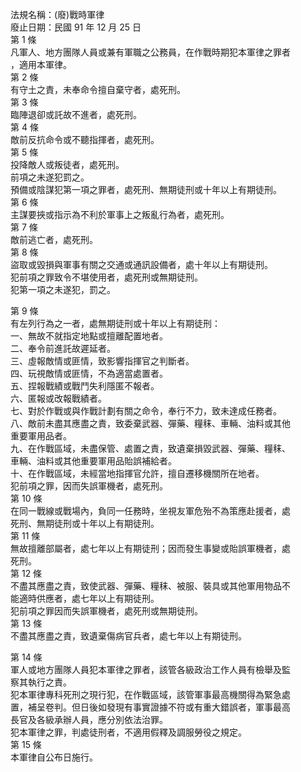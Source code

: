 法規名稱：(廢)戰時軍律  
廢止日期：民國 91 年 12 月 25 日  
第 1 條  
凡軍人、地方團隊人員或兼有軍職之公務員，在作戰時期犯本軍律之罪者  
，適用本軍律。  
第 2 條  
有守土之責，未奉命令擅自棄守者，處死刑。  
第 3 條  
臨陣退卻或託故不進者，處死刑。  
第 4 條  
敵前反抗命令或不聽指揮者，處死刑。  
第 5 條  
投降敵人或叛徒者，處死刑。  
前項之未遂犯罰之。  
預備或陰謀犯第一項之罪者，處死刑、無期徒刑或十年以上有期徒刑。  
第 6 條  
主謀要挾或指示為不利於軍事上之叛亂行為者，處死刑。  
第 7 條  
敵前逃亡者，處死刑。  
第 8 條  
盜取或毀損與軍事有關之交通或通訊設備者，處十年以上有期徒刑。  
犯前項之罪致令不堪使用者，處死刑或無期徒刑。  
犯第一項之未遂犯，罰之。  


第 9 條  
有左列行為之一者，處無期徒刑或十年以上有期徒刑：  
一、無故不就指定地點或擅離配置地者。  
二、奉令前進託故遲延者。  
三、虛報敵情或匪情，致影響指揮官之判斷者。  
四、玩視敵情或匪情，不為適當處置者。  
五、捏報戰績或戰鬥失利隱匿不報者。  
六、匿報或改報戰績者。  
七、對於作戰或與作戰計劃有關之命令，奉行不力，致未達成任務者。  
八、敵前未盡其應盡之責，致委棄武器、彈藥、糧秣、車輛、油料或其他  
重要軍用品者。  
九、在作戰區域，未盡保管、處置之責，致遺棄損毀武器、彈藥、糧秣、  
車輛、油料或其他重要軍用品貽誤補給者。  
十、在作戰區域，未經當地指揮官允許，擅自遷移機關所在地者。  
犯前項之罪，因而失誤軍機者，處死刑。  
第 10 條  
在同一戰線或戰場內，負同一任務時，坐視友軍危殆不為策應赴援者，處  
死刑、無期徒刑或十年以上有期徒刑。  
第 11 條  
無故擅離部屬者，處七年以上有期徒刑；因而發生事變或貽誤軍機者，處  
死刑。  
第 12 條  
不盡其應盡之責，致使武器、彈藥、糧秣、被服、裝具或其他軍用物品不  
能適時供應者，處七年以上有期徒刑。  
犯前項之罪因而失誤軍機者，處死刑或無期徒刑。  
第 13 條  
不盡其應盡之責，致遺棄傷病官兵者，處七年以上有期徒刑。  


第 14 條  
軍人或地方團隊人員犯本軍律之罪者，該管各級政治工作人員有檢舉及監  
察其執行之責。  
犯本軍律專科死刑之現行犯，在作戰區域，該管軍事最高機關得為緊急處  
置，補呈卷判。但日後如發現有事實證據不符或有重大錯誤者，軍事最高  
長官及各級承辦人員，應分別依法治罪。  
犯本軍律之罪，判處徒刑者，不適用假釋及調服勞役之規定。  
第 15 條  
本軍律自公布日施行。  



